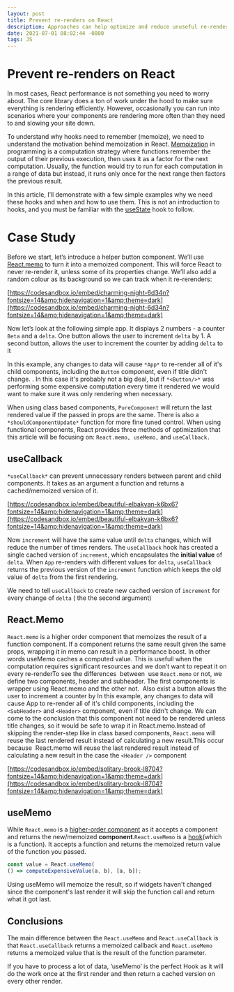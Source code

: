 ```yaml
---
layout: post
title: Prevent re-renders on React
description: Approaches can help optimize and reduce unuseful re-renders in ReactJS components.
date: 2021-07-01 08:02:44 -0800
tags: JS
---
```


# Prevent re-renders on React

In most cases, React performance is not something you need to worry about. The core library does a ton of work under the hood to make sure everything is rendering efficiently. However, occasionally you can run into scenarios where your components are rendering more often than they need to and slowing your site down.

To understand why hooks need to remember (memoize), we need to understand the motivation behind memoization in React. [Memoization](https://en.wikipedia.org/wiki/Memoization) in programming is a computation strategy where functions remember the output of their previous execution, then uses it as a factor for the next computation. Usually, the function would try to run for each computation in a range of data but instead, it runs only once for the next range then factors the previous result.

In this article, I’ll demonstrate with a few simple examples why we need these hooks and when and how to use them. This is not an introduction to hooks, and you must be familiar with the [useState](https://reactjs.org/docs/hooks-reference.html#usestate) hook to follow.

# Case Study

Before we start, let’s introduce a helper button component. We’ll use [React.memo](https://reactjs.org/docs/react-api.html#reactmemo) to turn it into a memoized component. This will force React to never re-render it, unless some of its properties change. We’ll also add a random colour as its background so we can track when it re-rerenders:

[https://codesandbox.io/embed/charming-night-6d34n?fontsize=14&amp;hidenavigation=1&amp;theme=dark](https://codesandbox.io/embed/charming-night-6d34n?fontsize=14&amp;hidenavigation=1&amp;theme=dark)

Now let’s look at the following simple app. It displays 2 numbers - a counter `Beta` and a `delta`. One button allows the user to increment `delta` by 1. A second button, allows the user to increment the counter by adding `delta` to it

In this example, any changes to data will cause `*App*` to re-render all of it's child components, including the `Button` component, even if title didn't change. . In this case it's probably not a big deal, but if `*<Button/>*` was performing some expensive computation every time it rendered we would want to make sure it was only rendering when necessary.

When using class based components, `PureComponent` will return the last rendered value if the passed in props are the same. There is also a `*shouldComponentUpdate*` function for more fine tuned control. When using functional components, React provides three methods of optimization that this article will be focusing on: `React.memo, useMemo,` and `useCallback.`

## useCallback

`*useCallback*` can prevent unnecessary renders between parent and child components. It takes as an argument a function and returns a cached/memoized version of it.

[https://codesandbox.io/embed/beautiful-elbakyan-k6bx6?fontsize=14&amp;hidenavigation=1&amp;theme=dark](https://codesandbox.io/embed/beautiful-elbakyan-k6bx6?fontsize=14&amp;hidenavigation=1&amp;theme=dark)

Now `increment` will have the same value until `delta` changes, which will reduce the number of times renders. The `useCallback` hook has created a single cached version of `increment`, which encapsulates the **initial value** of `delta`. When `App` re-renders with different values for `delta`, `useCallback` returns the previous version of the `increment` function which keeps the old value of `delta` from the first rendering.

We need to tell `useCallback` to create new cached version of `increment` for every change of `delta` ( the the second argument)

## React.Memo

`React.memo` is a higher order component that memoizes the result of a function component. If a component returns the same result given the same props, wrapping it in memo can result in a performance boost. In other words useMemo caches a computed value. This is usefull when the computation requires significant resources and we don’t want to repeat it on every re-renderTo see the differences  between  use `React.memo` or not, we define two components, header and subheader. The first components is wrapper using React.memo and the other not.  Also exist a button allows the user to increment a counter by In this example, any changes to data will cause App to re-render all of it's child components, including the `<SubHeader>` and `<Header>` component, even if title didn't change. We can come to the conclusion that this component not need to be rendered unless title changes, so it would be safe to wrap it in React.memo.‍Instead of skipping the render-step like in class based components, `React.memo` will reuse the last rendered result instead of calculating a new result.This occur because  React.memo will reuse the last rendered result instead of calculating a new result in the case the `<Header />` component

[https://codesandbox.io/embed/solitary-brook-l8704?fontsize=14&amp;hidenavigation=1&amp;theme=dark](https://codesandbox.io/embed/solitary-brook-l8704?fontsize=14&amp;hidenavigation=1&amp;theme=dark)

## useMemo

While `React.memo` is a [higher-order component](https://reactjs.org/docs/higher-order-components.html) as it accepts a component and returns the new/memoized **component**.`React.useMemo` is a [hook](https://reactjs.org/docs/hooks-intro.html)(which is a function). It accepts a function and returns the memoized return value of the function you passed.

```js
const value = React.useMemo(
() => computeExpensiveValue(a, b), [a, b]);
```

Using useMemo will memoize the result, so if widgets haven't changed since the component's last render it will skip the function call and return what it got last.‍

## Conclusions

The main difference between the `React.useMemo` and `React.useCallback` is that `React.useCallback` returns a memoized callback and `React.useMemo` returns a memoized value that is the result of the function parameter.

If you have to process a lot of data, ‘useMemo’ is the perfect Hook as it will do the work once at the first render and then return a cached version on every other render.